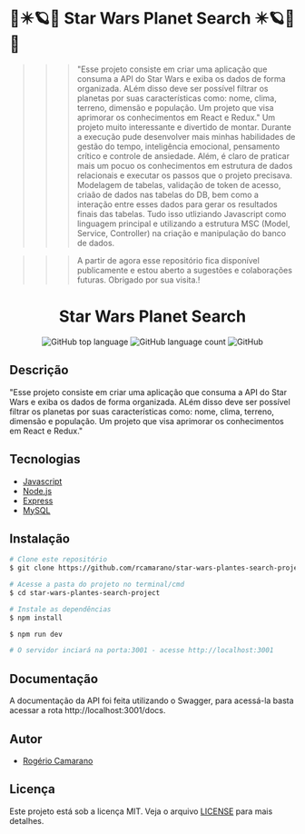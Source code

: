 # 🚀✴️🪐👾 Star Wars Planet Search ✴️🪐👾🚀

>>> "Esse projeto consiste em criar uma aplicação que consuma a API do Star Wars e exiba os dados de forma organizada. ALém disso deve ser possível filtrar os planetas por suas características como: nome, clima, terreno, dimensão e população. Um projeto que visa aprimorar os conhecimentos em React e Redux."
>>> Um projeto muito interessante e divertido de montar. Durante a execução pude desenvolver mais minhas habilidades de gestão do tempo, inteligência emocional, pensamento crítico e controle de ansiedade.
>>> Além, é claro de praticar mais um pocuo os conhecimentos em estrutura de dados relacionais e executar os passos que o projeto precisava. Modelagem de tabelas, validação de token de acesso, criaão de dados nas tabelas do DB, bem como a interação entre esses dados para gerar os resultados finais das tabelas. Tudo isso utliziando Javascript como linguagem principal e utilizando a estrutura MSC (Model, Service, Controller) na criação e manipulação do banco de dados.


>>> A partir de agora esse repositório fica disponível publicamente e estou aberto a sugestões e colaborações futuras.
Obrigado por sua visita.!

<div align="center">
<!--   <img alt="TFC!" src="imgs/5ca10a0410f76.png" width="250px"> -->
  <h1>Star Wars Planet Search</h1>
  <p>
    <img alt="GitHub top language" src="https://img.shields.io/github/languages/top/rcamarano/star-wars-plantes-search-project?color=blueviolet">
    <img alt="GitHub language count" src="https://img.shields.io/github/languages/count/rcamarano/star-wars-plantes-search-project?color=blueviolet">
    <img alt="GitHub" src="https://img.shields.io/github/license/rcamarano/star-wars-plantes-search-project?color=blueviolet">
  </p>
</div>

## Descrição

"Esse projeto consiste em criar uma aplicação que consuma a API do Star Wars e exiba os dados de forma organizada. ALém disso deve ser possível filtrar os planetas por suas características como: nome, clima, terreno, dimensão e população. Um projeto que visa aprimorar os conhecimentos em React e Redux."

## Tecnologias

- [Javascript](https://developer.mozilla.org/en-US/docs/Web/JavaScript)
- [Node.js](https://nodejs.org/en/)
- [Express](https://expressjs.com/pt-br/)
- [MySQL](https://www.mysql.com/)

## Instalação

```bash
# Clone este repositório
$ git clone https://github.com/rcamarano/star-wars-plantes-search-project .git

# Acesse a pasta do projeto no terminal/cmd
$ cd star-wars-plantes-search-project 

# Instale as dependências
$ npm install

$ npm run dev

# O servidor inciará na porta:3001 - acesse http://localhost:3001
```

## Documentação

A documentação da API foi feita utilizando o Swagger, para acessá-la basta acessar a rota http://localhost:3001/docs.

## Autor

- [Rogério Camarano](https://github.com/rcamarano)

## Licença

Este projeto está sob a licença MIT. Veja o arquivo [LICENSE](LICENSE) para mais detalhes.
<!-- Olá, Tryber!
Esse é apenas um arquivo inicial para o README do seu projeto.
É essencial que você preencha esse documento por conta própria, ok?
Não deixe de usar nossas dicas de escrita de README de projetos, e deixe sua criatividade brilhar!
:warning: IMPORTANTE: você precisa deixar nítido:
- quais arquivos/pastas foram desenvolvidos por você; 
- quais arquivos/pastas foram desenvolvidos por outra pessoa estudante;
- quais arquivos/pastas foram desenvolvidos pela Trybe.
-->

